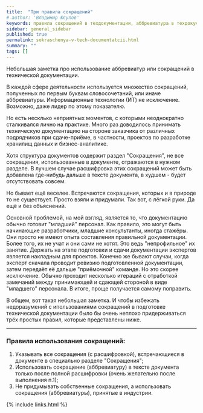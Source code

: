 ```yaml
---
title:  "Три правила сокращений"
# author: 'Владимир Юсупов'
keywords: правила сокращений в техдокументации, аббревиатура в техдокументации, оформление технической документации, руководство пользователя, инструкция пользователя,  технический писатель москва
sidebar: general_sidebar
published: true
permalink: sokraschenya-v-tech-documentatcii.html
summary: ""
tags: []
---
```


Небольшая заметка про использование аббревиатур или сокращений в технической документации.

В каждой сфере деятельности используется множество сокращений, полученных по первым буквам словосочетаний, или иначе аббревиатуры. Информационные технологии (ИТ) не исключение. Возможно, даже лидер по этому показателю.

Но есть несклько неприятных моментов, с которыми неоднократно сталкивался лично на практике. Много раз доводилось принимать техническую документацию на стороне заказчика от различных подрядчиков при сдаче-приёме, в частности, проектов по разработке хранилищ данных и бизнес-аналитике. 

Хотя структура документов содержит раздел "Сокращения", не все сокращения, использованные в документе, отражаются в нужном разделе. В лучшем случае расшифровка этих сокращений может быть добавлена где-нибудь дальше в тексте документа, в худшем - будет отсутствовать совсем.

Но бывает ещё веселее. Встречаются сокращения, которых и в природе то не существует. Просто взяли и придумали. Так вот, с лёгкой руки. Да ещё и без объяснений.

Основной проблемой, на мой взгляд, является то, что документацию обычно готовит "младший" персонал. Как правило, это могут быть начинающие разработчики, младшие консультанты, иногда стажёры. Они просто не имеют опыта составления правильной документации. Более того, их не учат и они сами не хотят. Это ведь "непрофильное" их занятие. Держать на этапе подготовки и сдачи документации экспертов является накладным для проектов. Конечно же бывают случаи, когда эксперт сначала проводит ревизию подготовленной документации, затем передаёт её дальше "приёмочной" команде. Но это скорее исключение. Обычно проходит несколько итераций с отработкой замечаний между принимающей и сдающей стороной в виде "младшего" персонала. В итоге, проще получается самому поправить.

В общем, вот такая небольшая заметка. И чтобы избежать недоразумений с ипользованиями сокращений в подготовке технической документации было бы очень неплохо придерживаться трёх простых правил, которые представлены ниже.

***

### Правила использования сокращений:

1. Указывать все сокращения (с расшифровкой), встречающиеся в документе в специально разделе "Сокращения";
2. Использовать сокращение (аббревиатуру) в тексте документа только после полной расшифровки (очень желательно после выполнения п.1);
3. Не придумывать собственные сокращения, а использовать сокращения (аббревиатуры), принятые в индустрии.

{% include links.html %}
